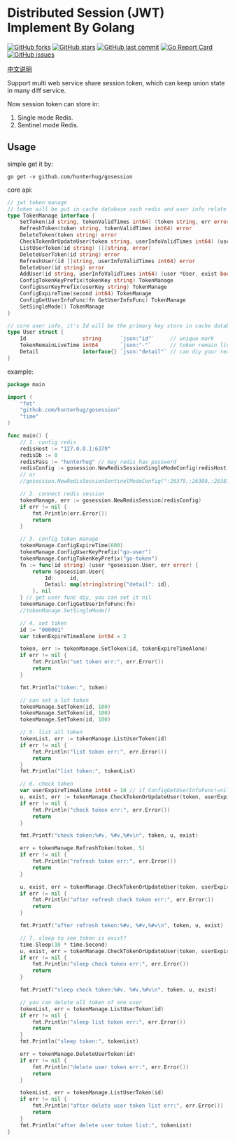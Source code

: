 # Distributed Session (JWT) Implement By Golang

[![GitHub forks](https://img.shields.io/github/forks/hunterhug/gosession.svg?style=social&label=Forks)](https://github.com/hunterhug/gosession/network)
[![GitHub stars](https://img.shields.io/github/stars/hunterhug/gosession.svg?style=social&label=Stars)](https://github.com/hunterhug/gosession/stargazers)
[![GitHub last commit](https://img.shields.io/github/last-commit/hunterhug/gosession.svg)](https://github.com/hunterhug/gosession)
[![Go Report Card](https://goreportcard.com/badge/github.com/hunterhug/gosession)](https://goreportcard.com/report/github.com/hunterhug/gosession)
[![GitHub issues](https://img.shields.io/github/issues/hunterhug/gosession.svg)](https://github.com/hunterhug/gosession/issues)

[中文说明](/README_ZH.md)

Support multi web service share session token, which can keep union state in many diff service.

Now session token can store in:

1. Single mode Redis.
2. Sentinel mode Redis.

## Usage

simple get it by:

```
go get -v github.com/hunterhug/gosession
```

core api:

```go
// jwt token manage
// token will be put in cache database such redis and user info relate with that token will cache too
type TokenManage interface {
	SetToken(id string, tokenValidTimes int64) (token string, err error)                               // Set token, expire after some second
	RefreshToken(token string, tokenValidTimes int64) error                                            // Refresh token，token expire will be again after some second
	DeleteToken(token string) error                                                                    // Delete token when you do action such logout
	CheckTokenOrUpdateUser(token string, userInfoValidTimes int64) (user *User, exist bool, err error) // Check the token, when cache database exist return user info directly, others hit the persistent database and save newest user in cache database then return. such redis check, not check load from mysql.
	ListUserToken(id string) ([]string, error)                                                         // List all token of one user
	DeleteUserToken(id string) error                                                                   // Delete all token of this user
	RefreshUser(id []string, userInfoValidTimes int64) error                                           // Refresh cache of user info batch
	DeleteUser(id string) error                                                                        // Delete user info in cache
	AddUser(id string, userInfoValidTimes int64) (user *User, exist bool, err error)                   // Add the user info to cache，expire after some second
	ConfigTokenKeyPrefix(tokenKey string) TokenManage                                                  // Config chain, just cache key prefix
	ConfigUserKeyPrefix(userKey string) TokenManage                                                    // Config chain, just cache key prefix
	ConfigExpireTime(second int64) TokenManage                                                         // Config chain, token expire after second
	ConfigGetUserInfoFunc(fn GetUserInfoFunc) TokenManage                                              // Config chain, when cache not found user info, will load from this func
	SetSingleMode() TokenManage                                                                        // Can set single mode, before one new token gen, will destroy other token
}

// core user info, it's Id will be the primary key store in cache database such redis
type User struct {
	Id                  string      `json:"id"`     // unique mark
	TokenRemainLiveTime int64       `json:"-"`      // token remain live time in cache
	Detail              interface{} `json:"detail"` // can diy your real user info by config ConfigGetUserInfoFunc()
}
```

example:

```go
package main

import (
	"fmt"
	"github.com/hunterhug/gosession"
	"time"
)

func main() {
	// 1. config redis
	redisHost := "127.0.0.1:6379"
	redisDb := 0
	redisPass := "hunterhug" // may redis has password
	redisConfig := gosession.NewRedisSessionSingleModeConfig(redisHost, redisDb, redisPass)
	// or
	//gosession.NewRedisSessionSentinelModeConfig(":26379,:26380,:26381",0,"mymaster")

	// 2. connect redis session
	tokenManage, err := gosession.NewRedisSession(redisConfig)
	if err != nil {
		fmt.Println(err.Error())
		return
	}

	// 3. config token manage
	tokenManage.ConfigExpireTime(600)
	tokenManage.ConfigUserKeyPrefix("go-user")
	tokenManage.ConfigTokenKeyPrefix("go-token")
	fn := func(id string) (user *gosession.User, err error) {
		return &gosession.User{
			Id:     id,
			Detail: map[string]string{"detail": id},
		}, nil
	} // get user func diy, you can set it nil
	tokenManage.ConfigGetUserInfoFunc(fn)
	//tokenManage.SetSingleMode()

	// 4. set token
	id := "000001"
	var tokenExpireTimeAlone int64 = 2

	token, err := tokenManage.SetToken(id, tokenExpireTimeAlone)
	if err != nil {
		fmt.Println("set token err:", err.Error())
		return
	}

	fmt.Println("token:", token)

	// can set a lot token
	tokenManage.SetToken(id, 100)
	tokenManage.SetToken(id, 100)
	tokenManage.SetToken(id, 100)

	// 5. list all token
	tokenList, err := tokenManage.ListUserToken(id)
	if err != nil {
		fmt.Println("list token err:", err.Error())
		return
	}
	fmt.Println("list token:", tokenList)

	// 6. check token
	var userExpireTimeAlone int64 = 10 // if ConfigGetUserInfoFunc!=nil, will load user info from func if not exist in redis cache
	u, exist, err := tokenManage.CheckTokenOrUpdateUser(token, userExpireTimeAlone)
	if err != nil {
		fmt.Println("check token err:", err.Error())
		return
	}

	fmt.Printf("check token:%#v, %#v,%#v\n", token, u, exist)

	err = tokenManage.RefreshToken(token, 5)
	if err != nil {
		fmt.Println("refresh token err:", err.Error())
		return
	}

	u, exist, err = tokenManage.CheckTokenOrUpdateUser(token, userExpireTimeAlone)
	if err != nil {
		fmt.Println("after refresh check token err:", err.Error())
		return
	}

	fmt.Printf("after refresh token:%#v, %#v,%#v\n", token, u, exist)

	// 7. sleep to see token is exist?
	time.Sleep(10 * time.Second)
	u, exist, err = tokenManage.CheckTokenOrUpdateUser(token, userExpireTimeAlone)
	if err != nil {
		fmt.Println("sleep check token err:", err.Error())
		return
	}

	fmt.Printf("sleep check token:%#v, %#v,%#v\n", token, u, exist)

	// you can delete all token of one user
	tokenList, err = tokenManage.ListUserToken(id)
	if err != nil {
		fmt.Println("sleep list token err:", err.Error())
		return
	}
	fmt.Println("sleep token:", tokenList)

	err = tokenManage.DeleteUserToken(id)
	if err != nil {
		fmt.Println("delete user token err:", err.Error())
		return
	}

	tokenList, err = tokenManage.ListUserToken(id)
	if err != nil {
		fmt.Println("after delete user token list err:", err.Error())
		return
	}
	fmt.Println("after delete user token list:", tokenList)
}
```
